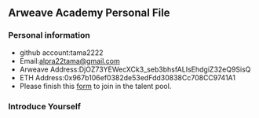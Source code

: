 ## Arweave Academy Personal File

### Personal information

- github account:tama2222
- Email:alpra22tama@gmail.com
- Arweave Address:DjOZ73YEWecXCk3_seb3bhsfALIsEhdgiZ32eQ9SisQ
- ETH Address:0x967b106ef0382de53edFdd30838Cc708CC9741A1
- Please finish this [form](https://docs.google.com/forms/d/e/1FAIpQLSfWA5fIIcBgmRppm3jNz5vmf9Mai_QMVil-2pO4r7YKn_Zhtw/viewform?usp=sf_link) to join in the talent pool.

### Introduce Yourself
